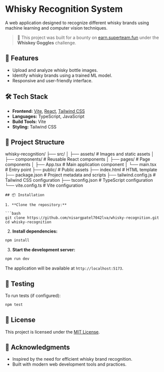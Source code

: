 # Whisky Recognition System

A web application designed to recognize different whisky brands using machine learning and computer vision techniques.

> 🥃 This project was built for a bounty on [earn.superteam.fun](https://earn.superteam.fun/listing/whiskey-goggles/) under the **Whiskey Goggles** challenge.

## 🚀 Features

- Upload and analyze whisky bottle images.
- Identify whisky brands using a trained ML model.
- Responsive and user-friendly interface.

## 🛠️ Tech Stack

- **Frontend:** [Vite](https://vitejs.dev/), [React](https://reactjs.org/), [Tailwind CSS](https://tailwindcss.com/)
- **Languages:** TypeScript, JavaScript
- **Build Tools:** Vite
- **Styling:** Tailwind CSS

## 📁 Project Structure


whisky-recognition/
├── src/
│   ├── assets/             # Images and static assets
│   ├── components/         # Reusable React components
│   ├── pages/              # Page components
│   ├── App.tsx             # Main application component
│   └── main.tsx            # Entry point
├── public/                 # Public assets
├── index.html              # HTML template
├── package.json            # Project metadata and scripts
├── tailwind.config.js      # Tailwind CSS configuration
├── tsconfig.json           # TypeScript configuration
└── vite.config.ts          # Vite configuration

```
## 📦 Installation

1. **Clone the repository:**

```bash
git clone https://github.com/nisargpatel7042lva/whisky-recognition.git
cd whisky-recognition
```

2. **Install dependencies:**

```bash
npm install
```

3. **Start the development server:**

```bash
npm run dev
```

The application will be available at `http://localhost:5173`.

## 🧪 Testing

To run tests (if configured):

```bash
npm test
```

## 📄 License

This project is licensed under the [MIT License](LICENSE).

## 🙏 Acknowledgments

- Inspired by the need for efficient whisky brand recognition.
- Built with modern web development tools and practices.

